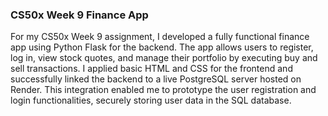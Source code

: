 ### CS50x Week 9 Finance App

For my CS50x Week 9 assignment, I developed a fully functional finance app using Python Flask for the backend. The app allows users to register, log in, view stock quotes, and manage their portfolio by executing buy and sell transactions. I applied basic HTML and CSS for the frontend and successfully linked the backend to a live PostgreSQL server hosted on Render. This integration enabled me to prototype the user registration and login functionalities, securely storing user data in the SQL database.

